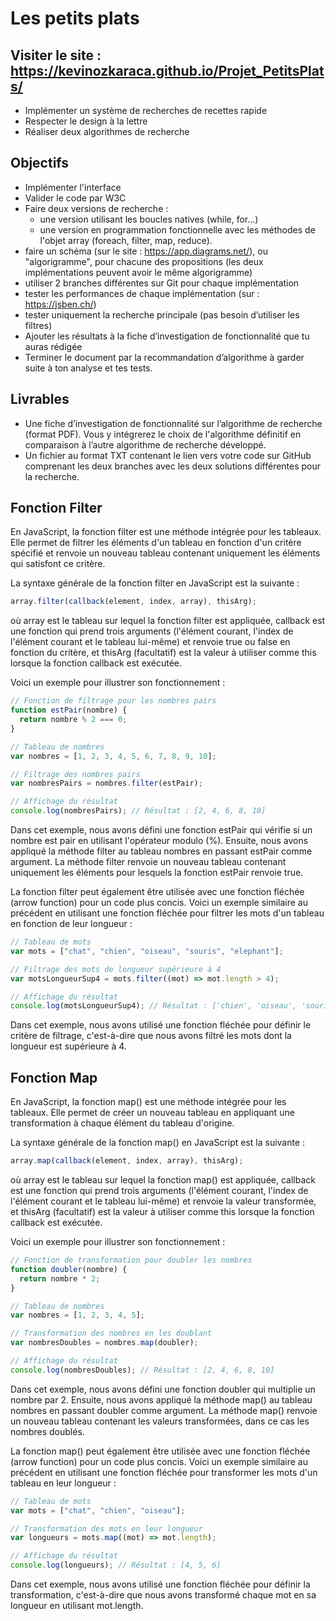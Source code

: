 # Les petits plats

## Visiter le site : https://kevinozkaraca.github.io/Projet_PetitsPlats/

- Implémenter un système de recherches de recettes rapide
- Respecter le design à la lettre
- Réaliser deux algorithmes de recherche

## Objectifs

- Implémenter l'interface
- Valider le code par W3C
- Faire deux versions de recherche :
  - une version utilisant les boucles natives (while, for...)
  - une version en programmation fonctionnelle avec les méthodes de l'objet array (foreach, filter, map, reduce).
- faire un schéma (sur le site : https://app.diagrams.net/), ou "algorigramme", pour chacune des propositions (les deux implémentations peuvent avoir le même algorigramme)
- utiliser 2 branches différentes sur Git pour chaque implémentation
- tester les performances de chaque implémentation (sur : https://jsben.ch/)
- tester uniquement la recherche principale (pas besoin d’utiliser les filtres)
- Ajouter les résultats à la fiche d’investigation de fonctionnalité que tu auras rédigée
- Terminer le document par la recommandation d’algorithme à garder suite à ton analyse et tes tests.

## Livrables

- Une fiche d’investigation de fonctionnalité sur l’algorithme de recherche (format PDF). Vous y intégrerez le choix de l'algorithme définitif en comparaison à l’autre algorithme de recherche développé.
- Un fichier au format TXT contenant le lien vers votre code sur GitHub comprenant les deux branches avec les deux solutions différentes pour la recherche.

## Fonction Filter

En JavaScript, la fonction filter est une méthode intégrée pour les tableaux. Elle permet de filtrer les éléments d'un tableau en fonction d'un critère spécifié et renvoie un nouveau tableau contenant uniquement les éléments qui satisfont ce critère.

La syntaxe générale de la fonction filter en JavaScript est la suivante :

```javascript
array.filter(callback(element, index, array), thisArg);
```

où array est le tableau sur lequel la fonction filter est appliquée, callback est une fonction qui prend trois arguments (l'élément courant, l'index de l'élément courant et le tableau lui-même) et renvoie true ou false en fonction du critère, et thisArg (facultatif) est la valeur à utiliser comme this lorsque la fonction callback est exécutée.

Voici un exemple pour illustrer son fonctionnement :

```javascript
// Fonction de filtrage pour les nombres pairs
function estPair(nombre) {
  return nombre % 2 === 0;
}

// Tableau de nombres
var nombres = [1, 2, 3, 4, 5, 6, 7, 8, 9, 10];

// Filtrage des nombres pairs
var nombresPairs = nombres.filter(estPair);

// Affichage du résultat
console.log(nombresPairs); // Résultat : [2, 4, 6, 8, 10]
```

Dans cet exemple, nous avons défini une fonction estPair qui vérifie si un nombre est pair en utilisant l'opérateur modulo (%). Ensuite, nous avons appliqué la méthode filter au tableau nombres en passant estPair comme argument. La méthode filter renvoie un nouveau tableau contenant uniquement les éléments pour lesquels la fonction estPair renvoie true.

La fonction filter peut également être utilisée avec une fonction fléchée (arrow function) pour un code plus concis. Voici un exemple similaire au précédent en utilisant une fonction fléchée pour filtrer les mots d'un tableau en fonction de leur longueur :

```javascript
// Tableau de mots
var mots = ["chat", "chien", "oiseau", "souris", "elephant"];

// Filtrage des mots de longueur supérieure à 4
var motsLongueurSup4 = mots.filter((mot) => mot.length > 4);

// Affichage du résultat
console.log(motsLongueurSup4); // Résultat : ['chien', 'oiseau', 'souris', 'elephant']
```

Dans cet exemple, nous avons utilisé une fonction fléchée pour définir le critère de filtrage, c'est-à-dire que nous avons filtré les mots dont la longueur est supérieure à 4.

## Fonction Map

En JavaScript, la fonction map() est une méthode intégrée pour les tableaux. Elle permet de créer un nouveau tableau en appliquant une transformation à chaque élément du tableau d'origine.

La syntaxe générale de la fonction map() en JavaScript est la suivante :

```javascript
array.map(callback(element, index, array), thisArg);
```

où array est le tableau sur lequel la fonction map() est appliquée, callback est une fonction qui prend trois arguments (l'élément courant, l'index de l'élément courant et le tableau lui-même) et renvoie la valeur transformée, et thisArg (facultatif) est la valeur à utiliser comme this lorsque la fonction callback est exécutée.

Voici un exemple pour illustrer son fonctionnement :

```javascript
// Fonction de transformation pour doubler les nombres
function doubler(nombre) {
  return nombre * 2;
}

// Tableau de nombres
var nombres = [1, 2, 3, 4, 5];

// Transformation des nombres en les doublant
var nombresDoubles = nombres.map(doubler);

// Affichage du résultat
console.log(nombresDoubles); // Résultat : [2, 4, 6, 8, 10]
```

Dans cet exemple, nous avons défini une fonction doubler qui multiplie un nombre par 2. Ensuite, nous avons appliqué la méthode map() au tableau nombres en passant doubler comme argument. La méthode map() renvoie un nouveau tableau contenant les valeurs transformées, dans ce cas les nombres doublés.

La fonction map() peut également être utilisée avec une fonction fléchée (arrow function) pour un code plus concis. Voici un exemple similaire au précédent en utilisant une fonction fléchée pour transformer les mots d'un tableau en leur longueur :

```javascript
// Tableau de mots
var mots = ["chat", "chien", "oiseau"];

// Transformation des mots en leur longueur
var longueurs = mots.map((mot) => mot.length);

// Affichage du résultat
console.log(longueurs); // Résultat : [4, 5, 6]
```

Dans cet exemple, nous avons utilisé une fonction fléchée pour définir la transformation, c'est-à-dire que nous avons transformé chaque mot en sa longueur en utilisant mot.length.

